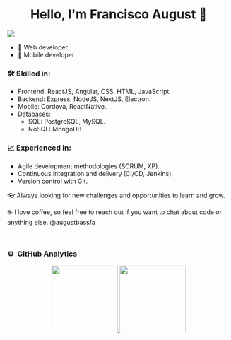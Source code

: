 ### 

<div align="center">
<h1 align="center">Hello, I'm Francisco August 👋 </🚦🗺🎸> </h1>
</div>
<img src="https://github.com/augustbassfa/imageForGithub/blob/main/@AugustDevs(1).png?raw=true">


- 🔧 Web developer
- 📱 Mobile developer

### 🛠️ Skilled in:

- Frontend: ReactJS, Angular, CSS, HTML, JavaScript.
- Backend: Express, NodeJS, NextJS, Electron.
- Mobile: Cordova, ReactNative.
- Databases:
  - SQL: PostgreSQL, MySQL.
  - NoSQL: MongoDB. 


### 📈 Experienced in:

- Agile development methodologies (SCRUM, XP).
- Continuous integration and delivery (CI/CD, Jenkins).
- Version control with Git.

👓 Always looking for new challenges and opportunities to learn and grow.

☕️ I love coffee, so feel free to reach out if you want to chat about code or anything else.
@augustbassfa

<br>

### ⚙️ &nbsp;GitHub Analytics

<p align="center">
<a href="https://github.com/augustbassfa">
  <img height="150em" src="https://github-readme-stats-eight-theta.vercel.app/api?username=faugustdev&show_icons=true&theme=algolia&include_all_commits=true&count_private=true"/>
  <img height="150em" src="https://github-readme-stats-eight-theta.vercel.app/api/top-langs/?username=faugustdev&layout=compact&langs_count=8&theme=algolia"/>
</a>
</p>


<!--
**faugustdev/faugustdev** is a ✨ _special_ ✨ repository because its `README.md` (this file) appears on your GitHub profile.

Here are some ideas to get you started:

- 🔭 I’m currently working on ...
- 🌱 I’m currently learning ...
- 👯 I’m looking to collaborate on ...
- 🤔 I’m looking for help with ...
- 💬 Ask me about ...
- 📫 How to reach me: ...
- 😄 Pronouns: ...
- ⚡ Fun fact: ...
-->
